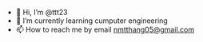 - 👋 Hi, I’m @ttt23
- 🌱 I’m currently learning cumputer engineering 
- 📫 How to reach me by email nmtthang05@gmail.com 
<!---
ttt23/ttt23 is a ✨ special ✨ repository because its `README.md` (this file) appears on your GitHub profile.
You can click the Preview link to take a look at your changes.
--->
